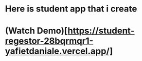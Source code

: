 # Here is student app that i create

# (Watch Demo)[https://student-regestor-28bqrmqr1-yafietdaniale.vercel.app/]
